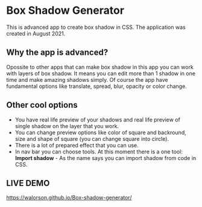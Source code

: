 # Box Shadow Generator
This is advanced app to create box shadow in CSS. The application was created in August 2021.
## Why the app is advanced?
Opossite to other apps that can make box shadow in this app you can work with layers of box shadow.
It means you can edit more than 1 shadow in one time and make amazing shadows simply.
Of course the app have fundamental options like translate, spread, blur, opacity or color change.
## Other cool options
* You have real life preview of your shadows and real life preview of single shadow on the layer that you work.
* You can change preview options like color of square and backround, size and shape of square (you can change square into circle).
* There is a lot of prepared effect that you can use.
* In nav bar you can choose tools. At this moment there is a one tool: **Import shadow** - As the name says you can import shadow from code in CSS.
## LIVE DEMO
https://walorson.github.io/Box-shadow-generator/
